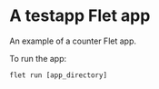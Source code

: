 # A testapp Flet app

An example of a counter Flet app.

To run the app:

```
flet run [app_directory]
```